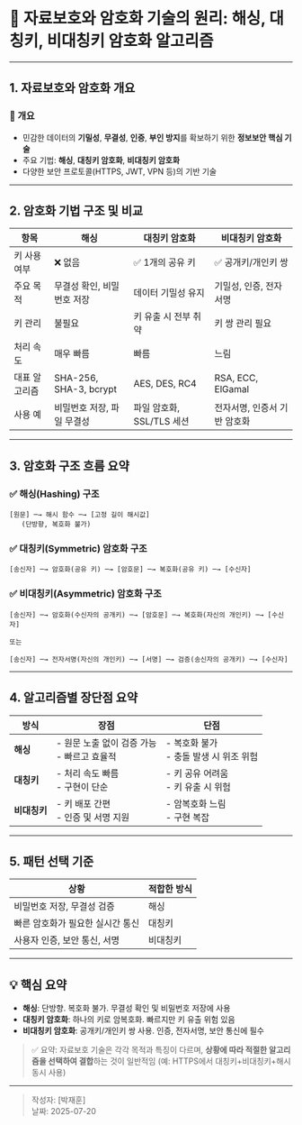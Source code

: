 
# 🔐 자료보호와 암호화 기술의 원리: 해싱, 대칭키, 비대칭키 암호화 알고리즘

---

## 1. 자료보호와 암호화 개요

### 📌 개요
- 민감한 데이터의 **기밀성**, **무결성**, **인증**, **부인 방지**를 확보하기 위한 **정보보안 핵심 기술**
- 주요 기법: **해싱**, **대칭키 암호화**, **비대칭키 암호화**
- 다양한 보안 프로토콜(HTTPS, JWT, VPN 등)의 기반 기술

---

## 2. 암호화 기법 구조 및 비교

| 항목 | 해싱 | 대칭키 암호화 | 비대칭키 암호화 |
|------|------|----------------|------------------|
| 키 사용 여부 | ❌ 없음 | ✅ 1개의 공유 키 | ✅ 공개키/개인키 쌍 |
| 주요 목적 | 무결성 확인, 비밀번호 저장 | 데이터 기밀성 유지 | 기밀성, 인증, 전자서명 |
| 키 관리 | 불필요 | 키 유출 시 전부 취약 | 키 쌍 관리 필요 |
| 처리 속도 | 매우 빠름 | 빠름 | 느림 |
| 대표 알고리즘 | SHA-256, SHA-3, bcrypt | AES, DES, RC4 | RSA, ECC, ElGamal |
| 사용 예 | 비밀번호 저장, 파일 무결성 | 파일 암호화, SSL/TLS 세션 | 전자서명, 인증서 기반 암호화 |

---

## 3. 암호화 구조 흐름 요약

### ✅ 해싱(Hashing) 구조
```
[원문] ─→ 해시 함수 ─→ [고정 길이 해시값]
   (단방향, 복호화 불가)
```

### ✅ 대칭키(Symmetric) 암호화 구조
```
[송신자] ─→ 암호화(공유 키) ─→ [암호문] ─→ 복호화(공유 키) ─→ [수신자]
```

### ✅ 비대칭키(Asymmetric) 암호화 구조
```
[송신자] ─→ 암호화(수신자의 공개키) ─→ [암호문] ─→ 복호화(자신의 개인키) ─→ [수신자]

또는

[송신자] ─→ 전자서명(자신의 개인키) ─→ [서명] ─→ 검증(송신자의 공개키) ─→ [수신자]
```

---

## 4. 알고리즘별 장단점 요약

| 방식 | 장점 | 단점 |
|------|------|------|
| **해싱** | - 원문 노출 없이 검증 가능<br>- 빠르고 효율적 | - 복호화 불가<br>- 충돌 발생 시 위조 위험 |
| **대칭키** | - 처리 속도 빠름<br>- 구현이 단순 | - 키 공유 어려움<br>- 키 유출 시 위험 |
| **비대칭키** | - 키 배포 간편<br>- 인증 및 서명 지원 | - 암복호화 느림<br>- 구현 복잡 |

---

## 5. 패턴 선택 기준

| 상황 | 적합한 방식 |
|------|-------------|
| 비밀번호 저장, 무결성 검증 | 해싱 |
| 빠른 암호화가 필요한 실시간 통신 | 대칭키 |
| 사용자 인증, 보안 통신, 서명 | 비대칭키 |

---

## 💡 핵심 요약

- **해싱**: 단방향. 복호화 불가. 무결성 확인 및 비밀번호 저장에 사용
- **대칭키 암호화**: 하나의 키로 암복호화. 빠르지만 키 유출 위험 있음
- **비대칭키 암호화**: 공개키/개인키 쌍 사용. 인증, 전자서명, 보안 통신에 필수

> ✅ 요약: 자료보호 기술은 각각 목적과 특징이 다르며, **상황에 따라 적절한 알고리즘을 선택하여 결합**하는 것이 일반적임 (예: HTTPS에서 대칭키+비대칭키+해시 동시 사용)

---

> 작성자: [박재훈]  
> 날짜: 2025-07-20
